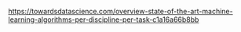 https://towardsdatascience.com/overview-state-of-the-art-machine-learning-algorithms-per-discipline-per-task-c1a16a66b8bb
